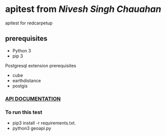 # apitest from _Nivesh Singh Chauahan_
apitest for redcarpetup

## prerequisites

+ Python 3
+ pip 3

Postgresql extension prerequisites

- cube
- earthdistance
- postgis

### [API DOCUMENTATION](./APIDocumentation.md)

### To run this test

* pip3 install -r requirements.txt.
* python3 geoapi.py